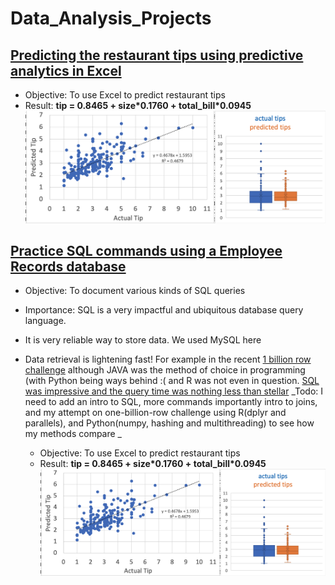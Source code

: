 # Data_Analysis_Projects

## [Predicting the restaurant tips using predictive analytics in Excel](Tips_Prediction_Excel/README.md)

- Objective: To use Excel to predict restaurant tips    
- Result: __tip = 0.8465 + size\*0.1760 + total_bill\*0.0945__  
![Result](ML_LR_EXCEL_Tips_Prediction/ResultAnalysis.png)  

## [Practice SQL commands using a Employee Records database](SQL_EmployeePerformance/README.md)
- Objective: To document various kinds of SQL queries
- Importance: SQL is a very impactful and ubiquitous database query language. 
- It is very reliable way to store data. We used MySQL here
- Data retrieval is lightening fast! For example in the recent [1 billion row challenge](https://www.morling.dev/blog/one-billion-row-challenge/) although JAVA was the method of choice in programming (with Python being ways behind :( and R was not even in question. [SQL was impressive and the query time was nothing less than stellar](https://rmoff.net/2024/01/03/1%EF%B8%8F%E2%83%A3%EF%B8%8F-1brc-in-sql-with-duckdb/)
_Todo: I need to add an intro to SQL, more commands importantly intro to joins, and my attempt on one-billion-row challenge using R(dplyr and parallels), and Python(numpy, hashing and multithreading) to see how my methods compare _

  - Objective: To use Excel to predict restaurant tips    
  - Result: __tip = 0.8465 + size\*0.1760 + total_bill\*0.0945__  
![Result](ML_LR_EXCEL_Tips_Prediction/ResultAnalysis.png)  

